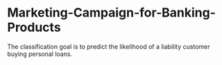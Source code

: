 # Marketing-Campaign-for-Banking-Products
 The classification goal is to predict the likelihood of a liability customer buying personal loans.
